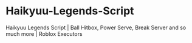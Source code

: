 # Haikyuu-Legends-Script
Haikyuu Legends Script | Ball Hitbox, Power Serve, Break Server and so much more | Roblox Executors
